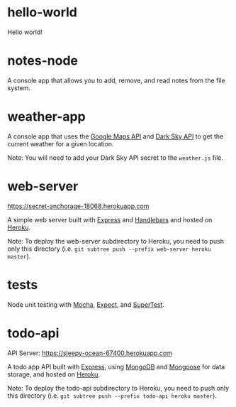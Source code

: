 # hello-world
Hello world!

# notes-node
A console app that allows you to add, remove, and read notes from the file system.

# weather-app
A console app that uses the [Google Maps API](https://cloud.google.com/maps-platform/) and [Dark Sky API](https://darksky.net/dev) to get the current weather for a given location.

Note: You will need to add your Dark Sky API secret to the `weather.js` file.

# web-server
https://secret-anchorage-18068.herokuapp.com

A simple web server built with [Express](https://expressjs.com/) and [Handlebars](https://handlebarsjs.com/) and hosted on [Heroku](https://www.heroku.com/).

Note: To deploy the web-server subdirectory to Heroku, you need to push only this directory (i.e. `git subtree push --prefix web-server heroku master`).

# tests

Node unit testing with [Mocha](https://mochajs.org/), [Expect](https://github.com/mjackson/expect), and [SuperTest](https://github.com/visionmedia/supertest).

# todo-api
API Server: https://sleepy-ocean-67400.herokuapp.com

A todo app API built with [Express](https://expressjs.com/), using [MongoDB](https://www.mongodb.com/) and [Mongoose](http://mongoosejs.com/) for data storage, and hosted on [Heroku](https://www.heroku.com/).

Note: To deploy the todo-api subdirectory to Heroku, you need to push only this directory (i.e. `git subtree push --prefix todo-api heroku master`).
